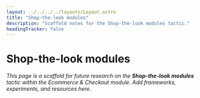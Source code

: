 ```yaml
---
layout: ../../../../layouts/Layout.astro
title: "Shop-the-look modules"
description: "Scaffold notes for the Shop-the-look modules tactic."
headingTracker: false
---
```

# Shop-the-look modules

_This page is a scaffold for future research on the **Shop-the-look modules** tactic within the Ecommerce & Checkout module. Add frameworks, experiments, and resources here._
